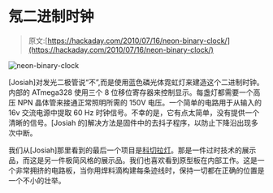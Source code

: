 # 氖二进制时钟

> 原文:[https://hackaday.com/2010/07/16/neon-binary-clock/](https://hackaday.com/2010/07/16/neon-binary-clock/)

![](../Images/11f2097228bccc65cdae6e1352d6854e.png "neon-binary-clock")

[Josiah]对发光二极管说“不”,而是使用蓝色磷光体霓虹灯来建造这个二进制时钟。内部的 ATmega328 使用三个 8 位移位寄存器来控制显示。每盏灯都需要一个高压 NPN 晶体管来接通正常照明所需的 150V 电压。一个简单的电路用于从输入的 16v 交流电源中提取 60 Hz 时钟信号。不幸的是，它有点太简单，没有提供一个清晰的信号。[Josiah 的]解决方法是固件中的去抖子程序，以防止下降沿出现多次中断。

我们从[Josiah]那里看到的最后一个项目是[科切拉灯](http://hackaday.com/2010/06/19/coachella-lamp/)。那是一件过时技术的展示品，而这是另一件极简风格的展示品。我们也喜欢看到原型板在内部工作。这是一个非常拥挤的电路板，当你用焊料滴构建每条迹线时，保持一切都在正确的位置是一个不小的壮举。